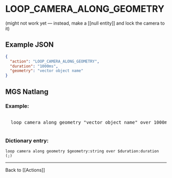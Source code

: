 # LOOP_CAMERA_ALONG_GEOMETRY

(might not work yet — instead, make a [[null entity]] and lock the camera to it)

## Example JSON

```json
{
  "action": "LOOP_CAMERA_ALONG_GEOMETRY",
  "duration": "1000ms",
  "geometry": "vector object name"
}
```

## MGS Natlang

### Example:

<pre class="HyperMD-codeblock mgs">

  <span class="verb">loop</span> <span class="target">camera</span> <span class="">along</span> <span class="sigil">geometry</span> <span class="string">"vector object name"</span> <span class="">over</span> <span class="number">1000ms</span><span class="terminator">;</span>

</pre>

### Dictionary entry:

```
loop camera along geometry $geometry:string over $duration:duration (;)
```

---

Back to [[Actions]]

